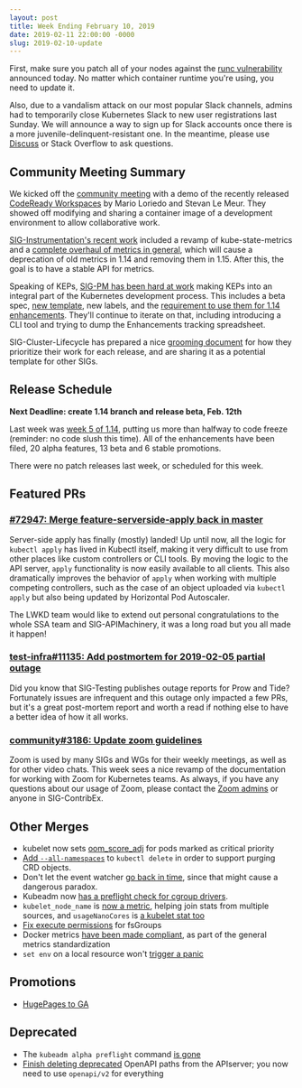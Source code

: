 ```yaml
---
layout: post
title: Week Ending February 10, 2019
date: 2019-02-11 22:00:00 -0000
slug: 2019-02-10-update
---
```


First, make sure you patch all of your nodes against the [runc vulnerability](https://www.openwall.com/lists/oss-security/2019/02/11/2) announced today.  No matter which container runtime you're using, you need to update it.  

Also, due to a vandalism attack on our most popular Slack channels, admins had to temporarily close Kubernetes Slack to new user registrations last Sunday. We will announce a way to sign up for Slack accounts once there is a more juvenile-delinquent-resistant one. In the meantime, please use [Discuss](https://discuss.kubernetes.io/) or Stack Overflow to ask questions.

## Community Meeting Summary

We kicked off the [community meeting](http://bit.ly/k8scommunity) with a demo of the recently released [CodeReady Workspaces](https://drive.google.com/file/d/1EJogPeRGcTAeuEssh-h500M4cLOxtIam/view) by Mario Loriedo and Stevan Le Meur.  They showed off modifying and sharing a container image of a development environment to allow collaborative work.

[SIG-Instrumentation's recent work](https://docs.google.com/presentation/d/1KzYZCf5VUMp65H_vlPwg7AD4UIXWTRtiUK34L1GYOqE/edit#slide=id.p) included a revamp of kube-state-metrics and a [complete overhaul of metrics in general](https://github.com/kubernetes/enhancements/blob/master/keps/sig-instrumentation/0031-kubernetes-metrics-overhaul.md), which will cause a deprecation of old metrics in 1.14 and removing them in 1.15.  After this, the goal is to have a stable API for metrics.  

Speaking of KEPs, [SIG-PM has been hard at work](https://docs.google.com/presentation/d/1A3xvBhMqjuPu183RFVSBZptm9hz-_Qz24XzZu14Qsoc/edit#slide=id.g401c104a3c_0_0) making KEPs into an integral part of the Kubernetes development process.  This includes a beta spec, [new template](https://github.com/kubernetes/community/blob/master/keps/0000-kep-template.md), new labels, and the [requirement to use them for 1.14 enhancements](https://github.com/kubernetes/community/blob/master/keps/0001-kubernetes-enhancement-proposal-process.md).  They'll continue to iterate on that, including introducing a CLI tool and trying to dump the Enhancements tracking spreadsheet.

SIG-Cluster-Lifecycle has prepared a nice [grooming document](https://github.com/kubernetes/community/blob/master/sig-cluster-lifecycle/grooming.md) for how they prioritize their work for each release, and are sharing it as a potential template for other SIGs.

## Release Schedule

**Next Deadline: create 1.14 branch and release beta, Feb. 12th**

Last week was [week 5 of 1.14](https://github.com/kubernetes/sig-release/tree/master/releases/release-1.14), putting us more than halfway to code freeze (reminder: no code slush this time).  All of the enhancements have been filed, 20 alpha features, 13 beta and 6 stable promotions.

There were no patch releases last week, or scheduled for this week.  

## Featured PRs

### [#72947: Merge feature-serverside-apply back in master](https://github.com/kubernetes/kubernetes/pull/72947)

Server-side apply has finally (mostly) landed! Up until now, all the logic for `kubectl apply` has lived in Kubectl itself, making it very difficult to use from other places like custom controllers or CLI tools. By moving the logic to the API server, `apply` functionality is now easily available to all clients. This also dramatically improves the behavior of `apply` when working with multiple competing controllers, such as the case of an object uploaded via `kubectl apply` but also being updated by Horizontal Pod Autoscaler.

The LWKD team would like to extend out personal congratulations to the whole SSA team and SIG-APIMachinery, it was a long road but you all made it happen!

### [test-infra#11135: Add postmortem for 2019-02-05 partial outage](https://github.com/kubernetes/test-infra/pull/11135)

Did you know that SIG-Testing publishes outage reports for Prow and Tide? Fortunately issues are infrequent and this outage only impacted a few PRs, but it's a great post-mortem report and worth a read if nothing else to have a better idea of how it all works.

### [community#3186: Update zoom guidelines](https://github.com/kubernetes/community/pull/3186)

Zoom is used by many SIGs and WGs for their weekly meetings, as well as for other video chats. This week sees a nice revamp of the documentation for working with Zoom for Kubernetes teams. As always, if you have any questions about our usage of Zoom, please contact the [Zoom admins](https://github.com/kubernetes/community/blob/master/communication/moderators.md#zoom) or anyone in SIG-ContribEx.

## Other Merges

* kubelet now sets [oom_score_adj](https://github.com/kubernetes/kubernetes/pull/73758) for pods marked as critical priority
* [Add `--all-namespaces`](https://github.com/kubernetes/kubernetes/pull/73716) to `kubectl delete` in order to support purging CRD objects.
* Don't let the event watcher [go back in time](https://github.com/kubernetes/kubernetes/pull/73845), since that might cause a dangerous paradox.
* Kubeadm now [has a preflight check for cgroup drivers](https://github.com/kubernetes/kubernetes/pull/73837).
* `kubelet_node_name` is [now a metric](https://github.com/kubernetes/kubernetes/pull/72910), helping join stats from multiple sources, and `usageNanoCores` is [a kubelet stat too](https://github.com/kubernetes/kubernetes/pull/73659)
* [Fix execute permissions](https://github.com/kubernetes/kubernetes/pull/73533) for fsGroups
* Docker metrics [have been made compliant](https://github.com/kubernetes/kubernetes/pull/72323), as part of the general metrics standardization
* `set env` on a local resource won't [trigger a panic](https://github.com/kubernetes/kubernetes/pull/65636)

## Promotions

* [HugePages to GA](https://github.com/kubernetes/kubernetes/pull/72785)

## Deprecated

* The `kubeadm alpha preflight` command [is gone](https://github.com/kubernetes/kubernetes/pull/73718) 
* [Finish deleting deprecated](https://github.com/kubernetes/kubernetes/pull/73441) OpenAPI paths from the APIserver; you now need to use `openapi/v2` for everything

